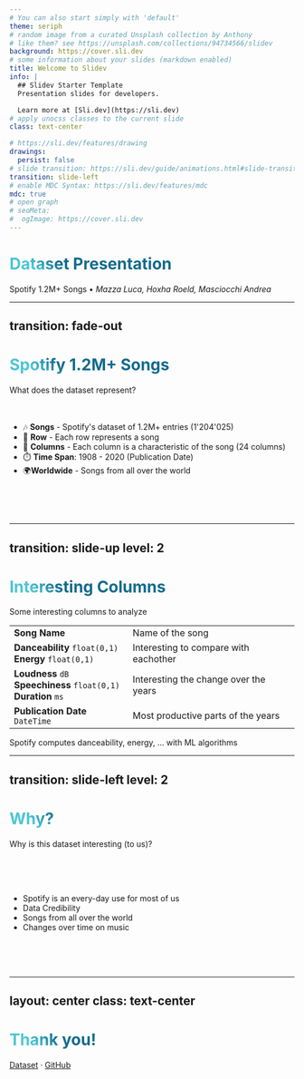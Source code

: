 ```yaml
---
# You can also start simply with 'default'
theme: seriph
# random image from a curated Unsplash collection by Anthony
# like them? see https://unsplash.com/collections/94734566/slidev
background: https://cover.sli.dev
# some information about your slides (markdown enabled)
title: Welcome to Slidev
info: |
  ## Slidev Starter Template
  Presentation slides for developers.

  Learn more at [Sli.dev](https://sli.dev)
# apply unocss classes to the current slide
class: text-center

# https://sli.dev/features/drawing
drawings:
  persist: false
# slide transition: https://sli.dev/guide/animations.html#slide-transitions
transition: slide-left
# enable MDC Syntax: https://sli.dev/features/mdc
mdc: true
# open graph
# seoMeta:
#  ogImage: https://cover.sli.dev
---
```


# Dataset Presentation

Spotify 1.2M+ Songs • *Mazza Luca, Hoxha Roeld, Masciocchi Andrea*

<div class="abs-br m-6 text-xl">
  <a href="https://github.com/lucamazzza/spoty" target="_blank" class="slidev-icon-btn">
    <carbon:logo-github />
  </a>
</div>

---
transition: fade-out
---

# [Spotify 1.2M+ Songs](https://www.kaggle.com/datasets/rodolfofigueroa/spotify-12m-songs?select=tracks_features.csv)

What does the dataset represent?
<br>
<br>
<br>

- 🎶 **Songs** - Spotify's dataset of 1.2M+ entries (1'204'025)
- 📏 **Row** - Each row represents a song
- 🎤 **Columns** - Each column is a characteristic of the song (24 columns)
- ⏱️ **Time Span**: 1908 - 2020 (Publication Date)
- 🌍**Worldwide** - Songs from all over the world

<br>
<br>
<br>

<style>
h1 {
  background-color: #2B90B6;
  background-image: linear-gradient(45deg, #4EC5D4 10%, #146b8c 20%);
  background-size: 100%;
  -webkit-background-clip: text;
  -moz-background-clip: text;
  -webkit-text-fill-color: transparent;
  -moz-text-fill-color: transparent;
}
</style>

---
transition: slide-up
level: 2
---

# Interesting Columns
Some interesting columns to analyze

|                                                                        |                                            |
| ---------------------------------------------------------------------- | ------------------------------------------ |
| **Song Name**                                                          | Name of the song                           |
| **Danceability** `float(0,1)`<br>**Energy** `float(0,1)`               | Interesting to compare with eachother      |
| **Loudness** `dB`<br>**Speechiness** `float(0,1)`<br>**Duration** `ms` | Interesting the change over the years      |
| **Publication Date** `DateTime`                                        | Most productive parts of the years         |

Spotify computes danceability, energy, ...  with ML algorithms

---
transition: slide-left
level: 2
---

# Why?
Why is this dataset interesting (to us)?

<br>
<br>
<br>

- Spotify is an every-day use for most of us
- Data Credibility
- Songs from all over the world
- Changes over time on music

<br>
<br>
<br>

<style>
h1 {
  background-color: #2B90B6;
  background-image: linear-gradient(45deg, #4EC5D4 10%, #146b8c 20%);
  background-size: 100%;
  -webkit-background-clip: text;
  -moz-background-clip: text;
  -webkit-text-fill-color: transparent;
  -moz-text-fill-color: transparent;
}
</style>

---
layout: center
class: text-center
---

# Thank you!

[Dataset](https://www.kaggle.com/datasets/rodolfofigueroa/spotify-12m-songs?select=tracks_features.csv) · [GitHub](https://github.com/lucamazzza/spoty)

